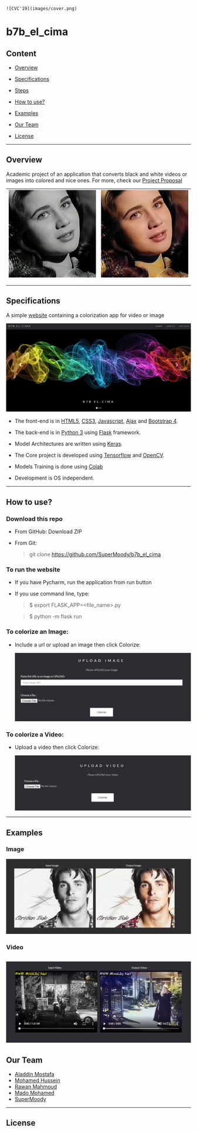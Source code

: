     ![CVC'19](images/cover.png)

# b7b_el_cima

## Content
* [Overview](#overview)

* [Specifications](#specifications)

* [Steps](#steps)

* [How to use?](#how-to-use?)

* [Examples](#examples) 

* [Our Team](#our-team)

* [License](#license)

---
## Overview
Academic project of an application that converts black and white videos or images into colored and nice ones.
For more, check our [Project Proposal](B7b%20El-Cima.pdf)

![before1](images/before1.jpg) | ![after1](images/after1.png)
-|-


---
## Specifications
A simple [website](http://127.0.0.1:5000) containing a colorization app for video or image

![](images/website.jpg)
- The front-end is in [HTML5](https://developer.mozilla.org/en-US/docs/Web/Guide/HTML/HTML5), [CSS3](https://developer.mozilla.org/en-US/docs/Web/CSS/CSS3), [Javascript](https://www.javascript.com/), [Ajax](http://api.jquery.com/jquery.ajax/) and [Bootstrap 4](https://getbootstrap.com/).

- The back-end is in [Python 3](https://www.python.org/download/releases/3.0/) using [Flask](http://flask.pocoo.org/) framework.

- Model Architectures are written using [Keras](https://keras.io/).

- The Core project is developed using [Tensorflow](https://www.tensorflow.org/) and [OpenCV](https://opencv.org/).

- Models Training is done using [Colab](https://colab.research.google.com)

- Development is OS independent.

---
## How to use?
### Download this repo
- From GitHub: Download ZIP

- From Git:
    > git clone https://github.com/SuperMoody/b7b_el_cima

### To run the website
- If you have Pycharm, run the application from run button
- If you use command line, type:
    > $ export FLASK_APP=<file_name>.py

    > $ python -m flask run

### To colorize an Image:
- Include a url or upload an image then click Colorize:

    ![](images/how_to_use_image.jpg)

### To colorize a Video:
- Upload a video then click Colorize:

    ![](images/how_to_use_video.jpg)

---
## Examples
### Image
![](images/Image_Example.png)

### Video
![](images/Video_Example.jpg)
---
## Our Team
- [Aladdin Mostafa](https://github.com/Aladdin95)
- [Mohamed Hussein](https://github.com/teamleader6)
- [Rawan Mahmoud](https://github.com/RawanMahmoud)
- [Mado Mohamed](https://github.com/MadoMohamed)
- [SuperMoody](https://github.com/SuperMoody)


---
## License


